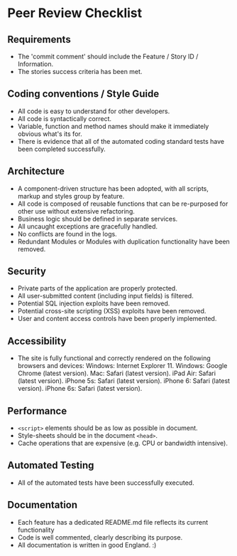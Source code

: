 # Peer Review Checklist

## Requirements
* The 'commit comment' should include the Feature / Story ID / Information.
* The stories success criteria has been met.

## Coding conventions / Style Guide
* All code is easy to understand for other developers.
* All code is syntactically correct.
* Variable, function and method names should make it immediately obvious what's its for.
* There is evidence that all of the automated coding standard tests have been completed successfully.

## Architecture
* A component-driven structure has been adopted, with all scripts, markup and styles group by feature.
* All code is composed of reusable functions that can be re-purposed for other use without extensive refactoring.
* Business logic should be defined in separate services.
* All uncaught exceptions are gracefully handled.
* No conflicts are found in the logs.
* Redundant Modules or Modules with duplication functionality have been removed.

## Security
* Private parts of the application are properly protected.
* All user-submitted content (including input fields) is filtered.
* Potential SQL injection exploits have been removed.
* Potential cross-site scripting (XSS) exploits have been removed.
* User and content access controls have been properly implemented.

## Accessibility
* The site is fully functional and correctly rendered on the following browsers and devices:
Windows: Internet Explorer 11.
Windows: Google Chrome (latest version).
Mac: Safari (latest version).
iPad Air: Safari (latest version).
iPhone 5s: Safari (latest version).
iPhone 6: Safari (latest version).
iPhone 6s: Safari (latest version).

## Performance
* `<script>` elements should be as low as possible in document.
* Style-sheets should be in the document `<head>`.
* Cache operations that are expensive (e.g. CPU or bandwidth intensive).

## Automated Testing
* All of the automated tests have been successfully executed.

## Documentation
* Each feature has a dedicated README.md file reflects its current functionality
* Code is well commented, clearly describing its purpose.
* All documentation is written in good England. :)

